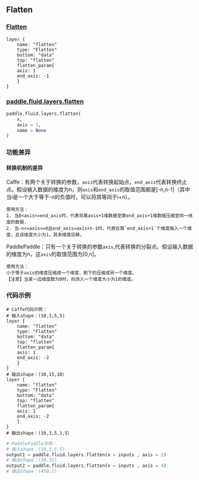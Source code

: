 ## Flatten


### [Flatten](http://caffe.berkeleyvision.org/tutorial/layers/flatten.html)
```
layer {
    name: "flatten"
    type: "Flatten"
    bottom: "data"
    top: "flatten"
    flatten_param{
	axis: 1
	end_axis: -1
    }
}
```


### [paddle.fluid.layers.flatten](http://paddlepaddle.org/documentation/docs/zh/1.3/api_cn/layers_cn.html#permalink-72-flatten)
```python
paddle.fluid.layers.flatten(
    x,
    axis = 1,
    name = None
)
```  

### 功能差异
#### 转换机制的差异
Caffe：有两个关于转换的参数，`axis`代表转换起始点，`end_axis`代表转换终止点。假设输入数据的维度为n，则`axis`和`end_axis`的取值范围都是[-n,n-1]（其中当i是一个大于等于-n的负值时，可以将其等同于i+n）。
```
使用方法：
1. 当0<axis<=end_axis时，代表将第axis+1维数据至第end_axis+1维数据压缩至同一纬度的数据.
2. 当-n<=axis<=0且end_axis=axis+n-1时，代表在第`end_axis+1`个维度插入一个维度，且该维度大小为1，其余维度后移。
```
PaddlePaddle：只有一个关于转换的参数`axis`,代表转换的分裂点。假设输入数据的维度为n，这`axis`的取值范围为[0,n]。
```
使用方法：
小于等于axis的维度压缩成一个维度，剩下的压缩成另一个维度。
【注意】当某一边维度数为0时，则添入一个维度大小为1的维度。
```
### 代码示例
```  
# Caffe代码示例：
# 输入shape：(10,3,5,5)  
layer {
    name: "flatten"
    type: "Flatten"
    bottom: "data"
    top: "flatten"
    flatten_param{
	axis: 1
	end_axis: -2
    }
}
# 输出shape：(10,15,10）
layer {
    name: "flatten"
    type: "Flatten"
    bottom: "data"
    top: "flatten"
    flatten_param{
	axis: 1
	end_axis: -2
    }
}
# 输出shape：(10,3,5,1,5）

```  
```python
# PaddlePaddle示例：  
# 输入shape：(10,3,5,5)  
output1 = paddle.fluid.layers.flatten(x = inputs , axis = 2)
# 输出shape：(30,15)
output2 = paddle.fluid.layers.flatten(x = inputs , axis = 4)
# 输出shape：(450,1)
```  
